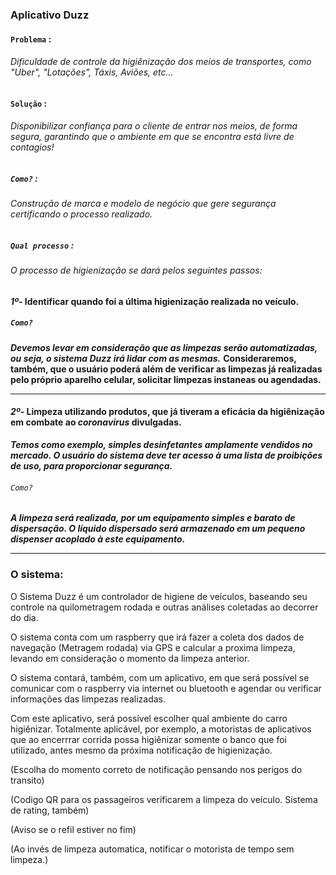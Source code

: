 ### Aplicativo Duzz

#### `Problema` :
###### *Dificuldade de controle da higiênização dos meios de transportes, como "Uber", "Lotações", Táxis, Aviões, etc...*

#### `Solução` :

###### Disponibilizar confiança para o cliente de entrar nos meios, de forma segura, garantindo que o ambiente em que se encontra está livre de contagios!

##### `Como?` :

###### Construção de marca e modelo de negócio que gere segurança certificando o processo realizado.

##### _`Qual processo`_ :

###### O processo de higienização se dará pelos seguintes passos:


#### _1º-_ Identificar quando foi a última higienização realizada no veículo.
##### _`Como?`_ 
___Devemos levar em consideração que as limpezas serão automatizadas, ou seja, o sistema Duzz irá lidar com as mesmas.___
____Consideraremos, também, que o usuário poderá além de verificar as limpezas já realizadas pelo próprio aparelho celular, solicitar limpezas instaneas ou agendadas.____
_______
#### _2º-_ Limpeza utilizando produtos, que já tiveram a eficácia da higiênização em combate ao _coronavirus_ divulgadas.
___Temos como exemplo, simples desinfetantes amplamente vendidos no mercado. O usuário do sistema deve ter acesso à uma lista de proibições de uso, para proporcionar segurança.___
###### _`Como?`_ 

___A limpeza será realizada, por um equipamento simples e barato de dispersação. O líquido dispersado será armazenado em um pequeno dispenser acoplado à este equipamento.___

_____

### O sistema:

O Sistema Duzz é um controlador de higiene de veículos, baseando seu controle na quilometragem rodada e outras análises coletadas ao decorrer do dia.

O sistema conta com um raspberry que irá fazer a coleta dos dados de navegação (Metragem rodada) via GPS e calcular a proxima limpeza, levando em consideração o momento da limpeza anterior.

O sistema contará, também, com um aplicativo, em que será possível se comunicar com o raspberry via internet ou bluetooth e agendar ou verificar informações das limpezas realizadas.

Com este aplicativo, será possível escolher qual ambiente do carro higiênizar. Totalmente aplicável, por exemplo, a motoristas de aplicativos que ao encerrrar corrida possa higiênizar somente o banco que foi utilizado, antes mesmo da próxima notificação de higienização.


(Escolha do momento correto de notificação pensando nos perigos do transito)

(Codigo QR para os passageiros verificarem a limpeza do veículo. Sistema de rating, também)

(Aviso se o refil estiver no fim)

(Ao invés de limpeza automatica, notificar o motorista de tempo sem limpeza.)